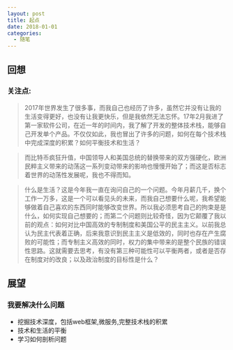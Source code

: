 ```yaml
---
layout: post
title: 起点
date: 2018-01-01
categories:
  - 随笔
---
```



## 回想
### 关注点:
>2017年世界发生了很多事，而我自己也经历了许多，虽然它并没有让我的生活变得更好，也没有让我更快乐，但是我依然无法忘怀。17年2月我进了第一家软件公司，在近一年的时间内，我了解了开发的整体技术栈，能够自己开发单个产品。不仅仅如此，我也冒出了许多的问题，如何在每个技术栈中完成深度的积累？如何平衡技术和生活？

>而比特币疯狂升值，中国领导人和美国总统的替换带来的双方强硬化，欧洲民粹主义带来的动荡这一系列变动带来的影响也慢慢开始了；而这是否标志着世界的动荡性发展呢，我也不得而知。

>什么是生活？这是今年我一直在询问自己的一个问题。今年月薪几千，换个工作一万多，这是一个可以看见头的未来，而我自己想要什么呢，我希望能够做着自己喜欢的东西同时能够改变世界。所以我必须思考自己的拘束是是什么，如何实现自己想要的；而第二个问题则比较奇怪，因为它颠覆了我以前的观点：如何对比中国高效的专制制度和美国公平的民主主义。以前我总认为民主代表着正确，后来我意识到民主主义是低效的，同时也存在产生腐败的可能性；而专制主义高效的同时，权力的集中带来的是整个民族的错误性思路。这就需要去思考，有没有第三种可能性可以平衡两者，或者是否存在制度对的改良；以及政治制度的目标性是什么？


## 展望
### 我要解决什么问题
  - 挖掘技术深度，包括web框架,微服务,完整技术栈的积累
  - 技术和生活的平衡
  - 学习如何剖析问题

